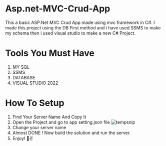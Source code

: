 # Asp.net-MVC-Crud-App
This a basic ASP.Net MVC Crud App made using mvc framework in C#. I made this project using the DB First method and i have used SSMS to make my schema then i used visual studio to make a new C# Project.
# Tools You Must Have
1) MY SQL
2) SSMS
3) DATABASE
4) VISUAL STUDIO 2022
# How To Setup
1) Find Your Server Name And Copy It
2) Open the Project and go to app setting.json file
![tempsnip](https://user-images.githubusercontent.com/89534087/176199791-8e1446fa-7d27-4ea2-98cc-1540974fc9fd.png)
3) Change your server name
4) Almost DONE ! Now build the solution and run the server.
5) Enjoy! 🙌✌


